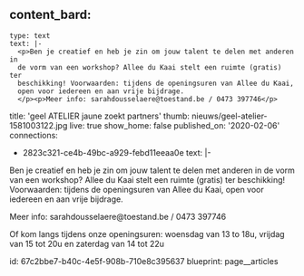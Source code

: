 content_bard:
  -
    type: text
    text: |-
      <p>Ben je creatief en heb je zin om jouw talent te delen met anderen in
      de vorm van een workshop? Allee du Kaai stelt een ruimte (gratis) ter
      beschikking! Voorwaarden: tijdens de openingsuren van Allee du Kaai,
      open voor iedereen en aan vrije bijdrage.
      </p><p>Meer info: sarahdousselaere@toestand.be / 0473 397746</p>
title: '​geel ATELIER jaune zoekt partners'
thumb: nieuws/geel-atelier-1581003122.jpg
live: true
show_home: false
published_on: '2020-02-06'
connections:
  - 2823c321-ce4b-49bc-a929-febd11eeaa0e
text: |-
  <p>Ben je creatief en heb je zin om jouw talent te delen met anderen in de vorm van een workshop? Allee du Kaai stelt een ruimte (gratis) ter beschikking! Voorwaarden: tijdens de openingsuren van Allee du Kaai, open voor iedereen en aan vrije bijdrage.
  </p>
  <p>Meer info: sarahdousselaere@toestand.be / 0473 397746
  </p>
  <p>Of kom langs tijdens onze openingsuren: woensdag van 13 to 18u, vrijdag van 15 tot 20u en zaterdag van 14 tot 22u
  </p>
id: 67c2bbe7-b40c-4e5f-908b-710e8c395637
blueprint: page__articles
